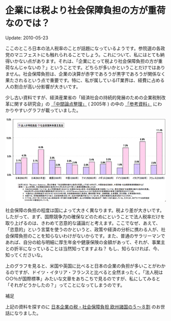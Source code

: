 企業には税より社会保障負担の方が重荷なのでは？
=====

Update: 2010-05-23

ここのところ日本の法人税率のことが話題になっているようです。参院選の各政党のマニフェストにも触れられることでしょう。これについて、私にはとても納得いかない点があります。それは、「企業にとって税より社会保障負担の方が重荷なんじゃないの？」ということです。どちらが多いかということだけではありません。社会保障負担は、企業の決算が赤字であろうが黒字であろうが関係なく果たされるという点で重要です。特に、私が属しているIT業界は、経費に占める人の割合が高い分影響が大きいです。

少し古い資料ですが、経済産業省の「経済社会の持続的発展のための企業税制改革に関する研究会」の [「中間論点整理」](http://www.meti.go.jp/press/20050823001/20050823001.html) ( 2005年 ) の中の [「参考資料」](http://www.meti.go.jp/press/20050823001/4-zeisei-set.pdf)  にわかりやすいグラフが載っていました。

![](ShakaihosyoKigyohutan.png)

社会保障の負担の程度は国によって大きく異なります。税より差が大きいです。したがって、まず、国際競争力の確保などのためにということで法人税率だけを取り上げるのは、きわめて恣意的な議論だと考えます。ここでなぜ、あえて、「恣意的」という言葉を使うのかというと、政策や経済の分析に携わる人が、社会保障負担のことを知らないわけがないからです。また、普通のサラリーマンであれば、自分の給与明細に厚生年金や健康保険の金額があって、それが、事業主との折半になっていることは当然知ってますよね？ もし、知らなければ、今、知ってくださいな。

上のグラフを見ると、米国や英国に比べると日本の企業の負担が多いことがわかるのですが、ドイツ・イタリア・フランスと比べると全然まったく。「法人税は○○％が国際標準」みたいな文章をあちこちで見るのですが、私にしてみると「それがどうかしたの？」ってことになってしまうのです。

補足

上記の資料を探すのに [日本企業の税・社会保障負担 欧州諸国の５～８割](http://www.jcp.or.jp/akahata/aik4/2005-08-26/2005082601_01_1.html) のお世話になりました。

